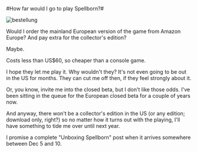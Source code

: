 #How far would I go to play Spellborn?#

![](http://westkarana.com/wp-content/uploads/2008/11/bestellung.jpg "bestellung")

Would I order the mainland European version of the game from Amazon Europe? And pay extra for the collector's edition?

Maybe.

Costs less than US$60, so cheaper than a console game.

I hope they let me play it. Why wouldn't they? It's not even going to be out in the US for months. They can cut me off then, if they feel strongly about it.

Or, you know, invite me into the closed beta, but I don't like those odds. I've been sitting in the queue for the European closed beta for a couple of years now.

And anyway, there won't be a collector's edition in the US (or any edition; download only, right?) so no matter how it turns out with the playing, I'll have something to tide me over until next year.

I promise a complete "Unboxing Spellborn" post when it arrives somewhere between Dec 5 and 10.

